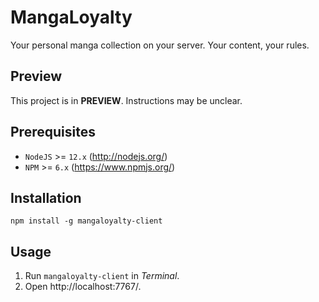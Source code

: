 # MangaLoyalty

Your personal manga collection on your server. Your content, your rules.

## Preview

This project is in **PREVIEW**. Instructions may be unclear.

## Prerequisites

* `NodeJS` >= `12.x` (http://nodejs.org/)
* `NPM` >= `6.x` (https://www.npmjs.org/)

## Installation

    npm install -g mangaloyalty-client

## Usage

1. Run `mangaloyalty-client` in *Terminal*.
2. Open http://localhost:7767/.
